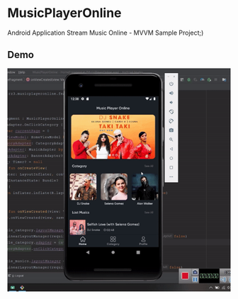 # MusicPlayerOnline
Android Application Stream Music Online - MVVM Sample Project;)

## Demo
![](Demo/demo.gif)
